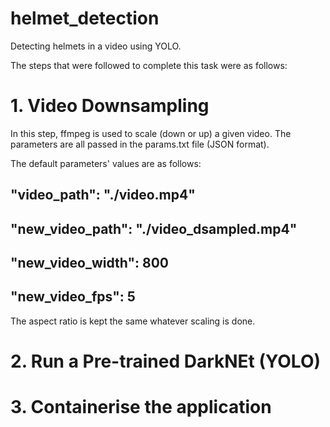 # helmet_detection
Detecting helmets in a video using YOLO.

The steps that were followed to complete this task were as follows:

# 1. Video Downsampling
In this step, ffmpeg is used to scale (down or up) a given video. The parameters are all passed in the params.txt file (JSON format).

The default parameters' values are as follows:
  ## "video_path": "./video.mp4"
  ## "new_video_path": "./video_dsampled.mp4"
  ## "new_video_width": 800
  ## "new_video_fps": 5

The aspect ratio is kept the same whatever scaling is done.
  
# 2. Run a Pre-trained DarkNEt (YOLO)
# 3. Containerise the application
